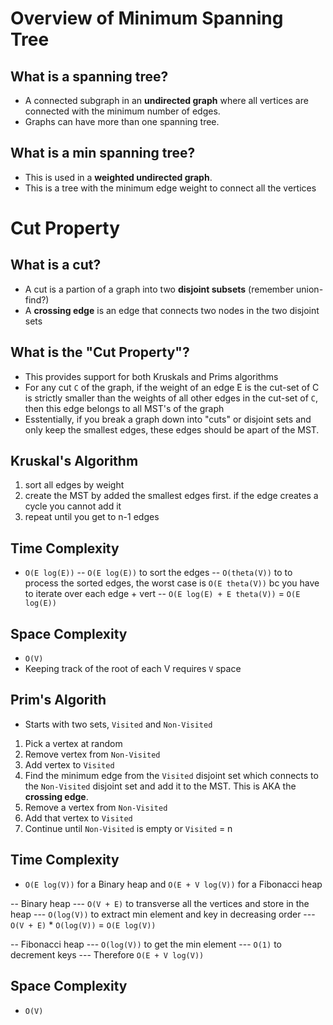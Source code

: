 # Overview of Minimum Spanning Tree

## What is a spanning tree?
- A connected subgraph in an **undirected graph** where all vertices are connected with the minimum number of edges. 
- Graphs can have more than one spanning tree. 

## What is a min spanning tree?
- This is used in a **weighted undirected graph**.
- This is a tree with the minimum edge weight to connect all the vertices

# Cut Property

## What is a cut?
- A cut is a partion of a graph into two **disjoint subsets** (remember union-find?)
- A **crossing edge** is an edge that connects two nodes in the two disjoint sets

## What is the "Cut Property"?
- This provides support for both Kruskals and Prims algorithms
- For any cut `C` of the graph, if the weight of an edge E is the cut-set of C is strictly smaller than the weights of all other edges in the cut-set of `C`, then this edge belongs to all MST's of the graph
- Esstentially, if you break a graph down into "cuts" or disjoint sets and only keep the smallest edges, these edges should be apart of the MST. 

## Kruskal's Algorithm
1. sort all edges by weight
2. create the MST by added the smallest edges first. if the edge creates a cycle you cannot add it
3. repeat until you get to n-1 edges

## Time Complexity
- `O(E log(E))`
-- `O(E log(E))` to sort the edges
-- `O(theta(V))` to to process the sorted edges, the worst case is `O(E theta(V))` bc you have to iterate over each edge + vert
-- `O(E log(E) + E theta(V))` = `O(E log(E))`

## Space Complexity
- `O(V)`
- Keeping track of the root of each V requires `V` space

## Prim's Algorith
- Starts with two sets, `Visited` and `Non-Visited`
1. Pick a vertex at random
2. Remove vertex from `Non-Visited`
3. Add vertex to `Visited`
4. Find the minimum edge from the `Visited` disjoint set which connects to the `Non-Visited` disjoint set and add it to the MST. This is AKA the **crossing edge**. 
5. Remove a vertex from `Non-Visited`
6. Add that vertex to `Visited`
7. Continue until `Non-Visited` is empty or `Visited` = n

## Time Complexity
- `O(E log(V))` for a Binary heap and `O(E + V log(V))` for a Fibonacci heap

-- Binary heap
--- `O(V + E)` to transverse all the vertices and store in the heap
--- `O(log(V))` to extract min element and key in decreasing order
--- `O(V + E)` * `O(log(V))` = `O(E log(V))`

-- Fibonacci heap
--- `O(log(V))` to get the min element
--- `O(1)` to decrement keys
--- Therefore `O(E + V log(V))`

## Space Complexity
- `O(V)`